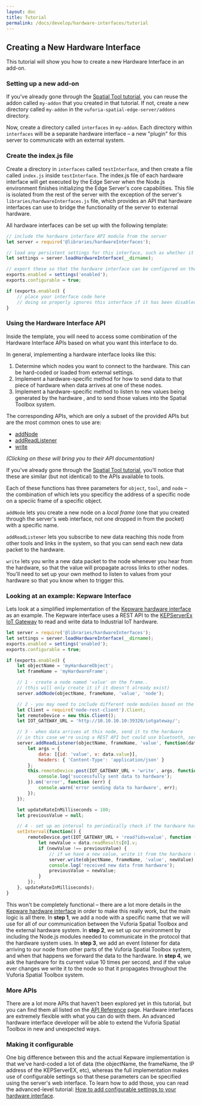 ```yaml
---
layout: doc
title: Tutorial
permalink: /docs/develop/hardware-interfaces/tutorial
---
```


## Creating a New Hardware Interface

This tutorial will show you how to create a new Hardware Interface in an add-on.

### Setting up a new add-on

If you've already gone through the [Spatial Tool tutorial](../spatial-tools/tutorial), you can
reuse the addon called `my-addon` that you created in that tutorial. If not, create a new
directory called `my-addon` in the `vuforia-spatial-edge-server/addons` directory.

Now, create a directory called `interfaces` in `my-addon`. Each directory within `interfaces`
will be a separate hardware interface – a new "plugin" for this server to communicate with an
external system.

### Create the index.js file

Create a directory in `interfaces` called `testInterface`, and then create a file called `index.js`
inside `testInterface`. The index.js file of each hardware interface will get executed by the Edge
Server when the Node.js environment finishes initializing the Edge Server's core capabilities.
This file is isolated from the rest of the server with the exception of the server's
`libraries/hardwareInterfaces.js` file, which provides an API that hardware interfaces can use
to bridge the functionality of the server to external hardware.

All hardware interfaces can be set up with the following template:

```javascript
// include the hardware interface API module from the server
let server = require('@libraries/hardwareInterfaces');

// load any persistent settings for this interface, such as whether it is enabled
let settings = server.loadHardwareInterface(__dirname);

// export these so that the hardware interface can be configured on the web interface
exports.enabled = settings('enabled');
exports.configurable = true;

if (exports.enabled) {
    // place your interface code here
    // doing so properly ignores this interface if it has been disabled on the web interface
}
```

### Using the Hardware Interface API

Inside the template, you will need to access some combination of the Hardware Interface APIs
based on what you want this interface to do.

In general, implementing a hardware interface looks like this:

1. Determine which nodes you want to connect to the hardware. This can be hard-coded or loaded
from external settings.
2. Implement a hardware-specific method for how to send data to that piece of hardware when data
arrives at one of these nodes.
3. Implement a hardware-specific method to listen to new values being generated by the hardware
, and to send those values into the Spatial Toolbox system.

The corresponding APIs, which are only a subset of the provided APIs but are the most common ones to
use are:

- [addNode](./api-reference#addNode)
- [addReadListener](./api-reference#addReadListener)
- [write](./api-reference#write)

*(Clicking on these will bring you to their API documentation)*

If you've already gone through the [Spatial Tool tutorial](../spatial-tools/tutorial), you'll
notice that these are similar (but not identical) to the APIs available to tools.

Each of these functions has three parameters for `object`, `tool`, and `node` – the
combination of which lets you specificy the address of a specific node on a speciic frame of a
specific object.

`addNode` lets you create a new node on a *local frame* (one that you created through the server's
web interface, not one dropped in from the pocket) with a specific name.

`addReadListener` lets you subscribe to new data reaching this node from other tools and links in
the system, so that you can send each new data packet to the hardware.

`write` lets you write a new data packet to the node whenever you hear from the hardware, so that
the value will propagate across links to other nodes. You'll need to set up your own method to
listen to values from your hardware so that you know when to trigger this.

### Looking at an example: Kepware Interface

Lets look at a simplified implementation of the
[Kepware hardware interface](https://github.com/ptcrealitylab/vuforia-spatial-core-addon/blob/master/interface/kepware/index.js)
as an example. The Kepware interface uses a REST API to the
[KEPServerEx IoT Gateway](https://www.kepware.com/en-us/products/kepserverex/advanced-plug-ins/iot-gateway/)
to read and write data to Industrial IoT hardware.

```javascript
let server = require('@libraries/hardwareInterfaces');
let settings = server.loadHardwareInterface(__dirname);
exports.enabled = settings('enabled');
exports.configurable = true;

if (exports.enabled) {
    let objectName = 'myHardwareObject';
    let frameName = 'myHardwareFrame';

    // 1 - create a node named 'value' on the frame..
    // (this will only create it if it doesn't already exist)
    server.addNode(objectName, frameName, 'value', 'node');

    // 2 - you may need to include different node modules based on the protocol your hardware uses
    let Client = require('node-rest-client').Client;
    let remoteDevice = new this.Client();
    let IOT_GATEWAY_URL = 'http://10.10.10.10:39320/iotgateway/';

    // 3 - when data arrives at this node, send it to the hardware
    // in this case we're using a REST API but could use bluetooth, serialport, etc
    server.addReadListener(objectName, frameName, 'value', function(data) {
        let args = {
            data: [{id: 'value', v: data.value}],
            headers: { 'Content-Type': 'application/json' }
        };
        this.remoteDevice.post(IOT_GATEWAY_URL + 'write', args, function (_data, _res) {
            console.log('successfully sent data to hardware');
        }).on('error', function (err) {
            console.warn('error sending data to hardware', err);
        });
    });

    let updateRateInMilliseconds = 100;
    let previousValue = null;

    // 4 - set up an interval to periodically check if the hardware has changed
    setInterval(function() {
        remoteDevice.get(IOT_GATEWAY_URL + 'read?ids=value', function (data, _res) {
            let newValue = data.readResults[0].v;
            if (newValue !== previousValue) {
                // if we have a new value, write it from the hardware to the node
                server.write(objectName, frameName, 'value', newValue);
                console.log('received new data from hardware');
                previousValue = newValue;
            }
        });
    }, updateRateInMilliseconds);
}
```

This won't be completely functional – there are a lot more details in the
[Kepware hardware interface](https://github.com/ptcrealitylab/vuforia-spatial-core-addon/blob/master/interfaces/kepware/index.js)
in order to make this really work, but the main logic is all there. In **step 1**, we add a node
with a specific name that we will use for all of our communication between the Vuforia Spatial
Toolbox and the external hardware system. In **step 2**, we set up our environment by including
the Node.js modules needed to communicate in the protocol that the hardware system uses. In
**step 3**, we add an event listener for data arriving to our node from other parts of the
Vuforia Spatial Toolbox system, and when that happens we forward the data to the hardware. In
**step 4**, we ask the hardware for its current value 10 times per second, and if the value ever
changes we write it to the node so that it propagates throughout the Vuforia Spatial Toolbox
system.

### More APIs

There are a lot more APIs that haven't been explored yet in this tutorial, but you can find them
all listed on the [API Reference](./api-reference) page. Hardware interfaces are extremely
flexible with what you can do with them. An advanced hardware interface developer will be able to
extend the Vuforia Spatial Toolbox in new and unexpected ways.

### Making it configurable

One big difference between this and the actual Kepware implementation is that we've hard-coded a
lot of data (the objectName, the frameName, the IP address of the KEPServerEX, etc), whereas the
full implementation makes use of configurable settings so that these parameters can be specified
using the server's web interface. To learn how to add those, you can read the advanced-level
tutorial:
[How to add configurable settings to your hardware interface](../../tutorials/adding-settings-to-hardware-interface).
